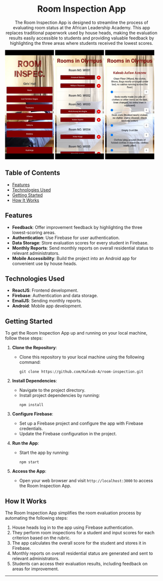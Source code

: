 <!-- Room Inspection App -->
<h1 align="center">Room Inspection App</h1>

<!-- Project Description -->
<p align="center">
  The Room Inspection App is designed to streamline the process of evaluating room status at the African Leadership Academy. This app replaces traditional paperwork used by house heads, making the evaluation results easily accessible to students and providing valuable feedback by highlighting the three areas where students received the lowest scores.
</p>

<p float="center">
  <img src="https://github.com/Kaleab-A/room-inspection/blob/main/sample/photo_2023-10-04_09-11-15.jpg?raw=true)" width=32% />
  <img src="https://github.com/Kaleab-A/room-inspection/blob/main/sample/photo_2023-10-04_09-11-12.jpg?raw=true)" width=32%/> 
  <img src="https://github.com/Kaleab-A/room-inspection/blob/main/sample/photo_2023-10-04_09-11-13.jpg?raw=true" width=32% />
</p>


<!-- Table of Contents -->
## Table of Contents

- [Features](#features)
- [Technologies Used](#technologies-used)
- [Getting Started](#getting-started)
- [How It Works](#how-it-works)

<!-- Features -->
## Features

- **Feedback**: Offer improvement feedback by highlighting the three lowest-scoring areas.
- **Authentication**: Use Firebase for user authentication.
- **Data Storage**: Store evaluation scores for every student in Firebase.
- **Monthly Reports**: Send monthly reports on overall residential status to relevant administrators.
- **Mobile Accessibility**: Build the project into an Android app for convenient use by house heads.

<!-- Technologies Used -->
## Technologies Used

- **ReactJS**: Frontend development.
- **Firebase**: Authentication and data storage.
- **EmailJS**: Sending monthly reports.
- **Android**: Mobile app development.

<!-- Getting Started -->
## Getting Started

To get the Room Inspection App up and running on your local machine, follow these steps:

1. **Clone the Repository**:
   - Clone this repository to your local machine using the following command:
     ```
     git clone https://github.com/Kaleab-A/room-inspection.git
     ```

2. **Install Dependencies**:
   - Navigate to the project directory.
   - Install project dependencies by running:
     ```
     npm install
     ```

3. **Configure Firebase**:
   - Set up a Firebase project and configure the app with Firebase credentials.
   - Update the Firebase configuration in the project.

4. **Run the App**:
   - Start the app by running:
     ```
     npm start
     ```

5. **Access the App**:
   - Open your web browser and visit `http://localhost:3000` to access the Room Inspection App.

<!-- How It Works -->
## How It Works

The Room Inspection App simplifies the room evaluation process by automating the following steps:

1. House heads log in to the app using Firebase authentication.
2. They perform room inspections for a student and input scores for each criterion based on the rubric.
3. The app calculates the overall score for the student and stores it in Firebase.
4. Monthly reports on overall residential status are generated and sent to relevant administrators.
5. Students can access their evaluation results, including feedback on areas for improvement.

<hr/>
